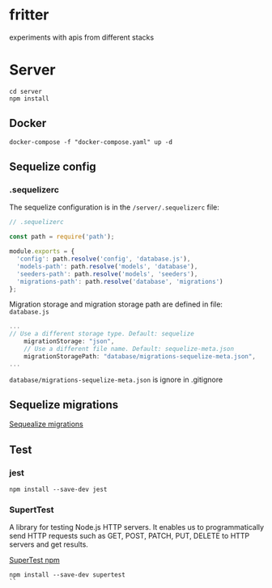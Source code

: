 # fritter
experiments with apis from different stacks
# Server
```
cd server
npm install
```
## Docker
```
docker-compose -f "docker-compose.yaml" up -d
```

## Sequelize config
### .sequelizerc
The sequelize configuration is in the `/server/.sequelizerc` file:
```javascript
// .sequelizerc

const path = require('path');

module.exports = {
  'config': path.resolve('config', 'database.js'),
  'models-path': path.resolve('models', 'database'),
  'seeders-path': path.resolve('models', 'seeders'),
  'migrations-path': path.resolve('database', 'migrations')
};
```
Migration storage and migration storage path are defined in file: `database.js`
```javascript
...
// Use a different storage type. Default: sequelize
    migrationStorage: "json",
    // Use a different file name. Default: sequelize-meta.json
    migrationStoragePath: "database/migrations-sequelize-meta.json",
...
```
`database/migrations-sequelize-meta.json` is ignore in .gitignore

## Sequelize migrations
[Sequealize migrations](https://sequelize.org/master/manual/migrations.html)


## Test
### jest
```
npm install --save-dev jest
```
### SupertTest
A library for testing Node.js HTTP servers. It enables us to programmatically send HTTP requests such as GET, POST, PATCH, PUT, DELETE to HTTP servers and get results.

[SuperTest npm](https://www.npmjs.com/package/supertest)

```
npm install --save-dev supertest
``




